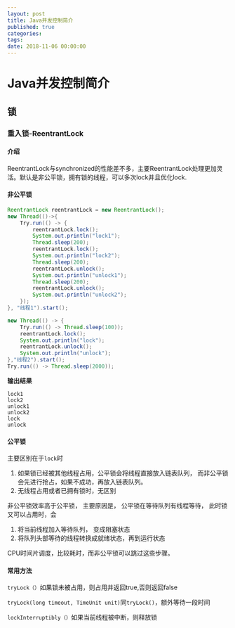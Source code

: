 ```yaml
---
layout: post
title: Java并发控制简介
published: true
categories:
tags:
date: 2018-11-06 00:00:00
---
```

# Java并发控制简介

## 锁

### 重入锁-ReentrantLock

#### 介绍

ReentrantLock与synchronized的性能差不多，主要ReentrantLock处理更加灵活。默认是非公平锁，拥有锁的线程，可以多次lock并且优化lock.

#### 非公平锁

```java
ReentrantLock reentrantLock = new ReentrantLock();
new Thread(()->{
    Try.run(() -> {
        reentrantLock.lock();
        System.out.println("lock1");
        Thread.sleep(200);
        reentrantLock.lock();
        System.out.println("lock2");
        Thread.sleep(200);
        reentrantLock.unlock();
        System.out.println("unlock1");
        Thread.sleep(200);
        reentrantLock.unlock();
        System.out.println("unlock2");
    });
}, "线程1").start();

new Thread(() -> {
    Try.run(() -> Thread.sleep(100));
    reentrantLock.lock();
    System.out.println("lock");
    reentrantLock.unlock();
    System.out.println("unlock");
},"线程2").start();
Try.run(() -> Thread.sleep(2000));
```

**输出结果**

```
lock1
lock2
unlock1
unlock2
lock
unlock
```

#### 公平锁

主要区别在于`lock`时

1. 如果锁已经被其他线程占用，公平锁会将线程直接放入链表队列， 而非公平锁会先进行抢占，如果不成功，再放入链表队列。
2. 无线程占用或者已拥有锁时，无区别

非公平锁效率高于公平锁， 主要原因是， 公平锁在等待队列有线程等待， 此时锁又可以占用时，会
1. 将当前线程加入等待队列， 变成阻塞状态
2. 将队列头部等待的线程转换成就绪状态，再到运行状态

CPU时间片调度，比较耗时，而非公平锁可以跳过这些步骤。

#### 常用方法

`tryLock（）`如果锁未被占用，则占用并返回true,否则返回false

`tryLock(long timeout, TimeUnit unit)`同`tryLock()`，额外等待一段时间

`lockInterruptibly（）`如果当前线程被中断，则释放锁

